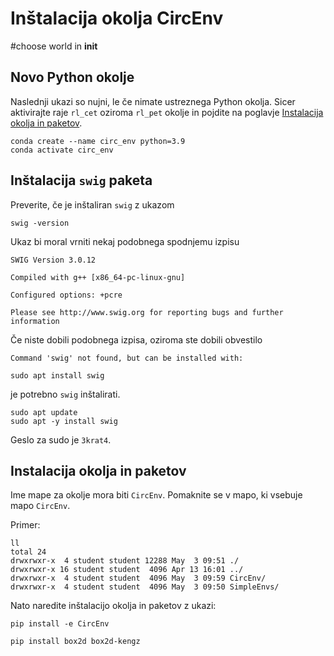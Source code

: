 # Inštalacija okolja CircEnv

#choose world in __init__

## Novo Python okolje

Naslednji ukazi so nujni, le če nimate ustreznega Python okolja. Sicer aktivirajte raje `rl_cet` oziroma `rl_pet` okolje in pojdite na poglavje [Instalacija okolja in paketov](#instalacija-okolja-in-paketov).

```console
conda create --name circ_env python=3.9
conda activate circ_env
```

## Inštalacija `swig` paketa

Preverite, če je inštaliran `swig` z ukazom

```console
swig -version
```

Ukaz bi moral vrniti nekaj podobnega spodnjemu izpisu

```console
SWIG Version 3.0.12

Compiled with g++ [x86_64-pc-linux-gnu]

Configured options: +pcre

Please see http://www.swig.org for reporting bugs and further information
```

Če niste dobili podobnega izpisa, oziroma ste dobili obvestilo

```console
Command 'swig' not found, but can be installed with:

sudo apt install swig
```

je potrebno `swig` inštalirati.

```console
sudo apt update
sudo apt -y install swig
```

Geslo za sudo je `3krat4`.

## Instalacija okolja in paketov

Ime mape za okolje mora biti `CircEnv`. Pomaknite se v mapo, ki vsebuje mapo `CircEnv`.

Primer:

```console
ll
total 24
drwxrwxr-x  4 student student 12288 May  3 09:51 ./
drwxrwxr-x 16 student student  4096 Apr 13 16:01 ../
drwxrwxr-x  4 student student  4096 May  3 09:59 CircEnv/
drwxrwxr-x  4 student student  4096 May  3 09:50 SimpleEnvs/
```

Nato naredite inštalacijo okolja in paketov z ukazi:

```console
pip install -e CircEnv

pip install box2d box2d-kengz
```
